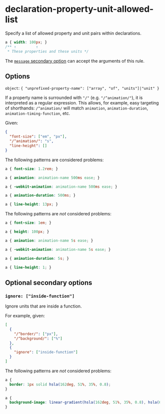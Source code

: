 # declaration-property-unit-allowed-list

Specify a list of allowed property and unit pairs within declarations.

<!-- prettier-ignore -->
```css
a { width: 100px; }
/** ↑         ↑
 * These properties and these units */
```

The [`message` secondary option](https://github.com/stylelint/stylelint/tree/15.2.0/docs/user-guide/configure.md#message) can accept the arguments of this rule.

## Options

`object`: `{ "unprefixed-property-name": ["array", "of", "units"]|"unit" }`

If a property name is surrounded with `"/"` (e.g. `"/^animation/"`), it is interpreted as a regular expression. This allows, for example, easy targeting of shorthands: `/^animation/` will match `animation`, `animation-duration`, `animation-timing-function`, etc.

Given:

```json
{
  "font-size": ["em", "px"],
  "/^animation/": "s",
  "line-height": []
}
```

The following patterns are considered problems:

<!-- prettier-ignore -->
```css
a { font-size: 1.2rem; }
```

<!-- prettier-ignore -->
```css
a { animation: animation-name 500ms ease; }
```

<!-- prettier-ignore -->
```css
a { -webkit-animation: animation-name 500ms ease; }
```

<!-- prettier-ignore -->
```css
a { animation-duration: 500ms; }
```

<!-- prettier-ignore -->
```css
a { line-height: 13px; }
```

The following patterns are _not_ considered problems:

<!-- prettier-ignore -->
```css
a { font-size: 1em; }
```

<!-- prettier-ignore -->
```css
a { height: 100px; }
```

<!-- prettier-ignore -->
```css
a { animation: animation-name 5s ease; }
```

<!-- prettier-ignore -->
```css
a { -webkit-animation: animation-name 5s ease; }
```

<!-- prettier-ignore -->
```css
a { animation-duration: 5s; }
```

<!-- prettier-ignore -->
```css
a { line-height: 1; }
```

## Optional secondary options

### `ignore: ["inside-function"]`

Ignore units that are inside a function.

For example, given:

```json
[
  {
    "/^border/": ["px"],
    "/^background/": ["%"]
  },
  {
    "ignore": ["inside-function"]
  }
]
```

The following patterns are _not_ considered problems:

<!-- prettier-ignore -->
```css
a {
  border: 1px solid hsla(162deg, 51%, 35%, 0.8);
}
```

<!-- prettier-ignore -->
```css
a {
  background-image: linear-gradient(hsla(162deg, 51%, 35%, 0.8), hsla(62deg, 51%, 35%, 0.8));
}
```

